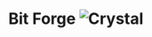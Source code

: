 # Bit Forge ![Crystal](https://img.shields.io/badge/crystal-%23000000.svg?flat&logo=crystal&logoColor=white)

